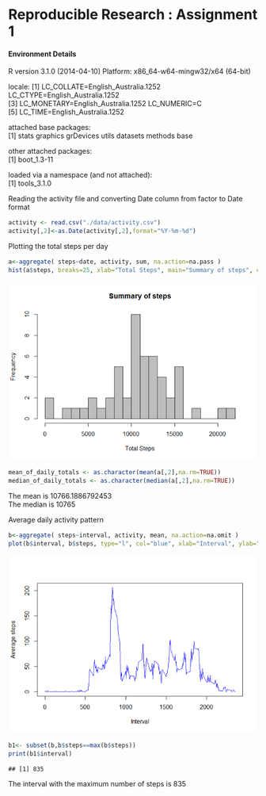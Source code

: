 # Reproducible Research : Assignment 1

#### Environment Details

R version 3.1.0 (2014-04-10)
Platform: x86_64-w64-mingw32/x64 (64-bit)

locale:
[1] LC_COLLATE=English_Australia.1252  LC_CTYPE=English_Australia.1252   
[3] LC_MONETARY=English_Australia.1252 LC_NUMERIC=C                          
[5] LC_TIME=English_Australia.1252       

attached base packages:  
[1] stats     graphics  grDevices utils     datasets  methods   base     

other attached packages:  
[1] boot_1.3-11

loaded via a namespace (and not attached):  
[1] tools_3.1.0


Reading the activity file and converting Date column from factor to Date format

```r
activity <- read.csv("./data/activity.csv")
activity[,2]<-as.Date(activity[,2],format="%Y-%m-%d")
```

Plotting the total steps per day

```r
a<-aggregate( steps~date, activity, sum, na.action=na.pass )
hist(a$steps, breaks=25, xlab="Total Steps", main="Summary of steps", col=8)
```

![plot of chunk unnamed-chunk-2](./PA1_template_files/figure-html/unnamed-chunk-2.png) 

```r
mean_of_daily_totals <- as.character(mean(a[,2],na.rm=TRUE))
median_of_daily_totals <- as.character(median(a[,2],na.rm=TRUE))
```
The mean is 10766.1886792453  
The median is 10765


Average daily activity pattern  


```r
b<-aggregate( steps~interval, activity, mean, na.action=na.omit )
plot(b$interval, b$steps, type="l", col="blue", xlab="Interval", ylab="Average steps", main="")
```

![plot of chunk unnamed-chunk-3](./PA1_template_files/figure-html/unnamed-chunk-3.png) 

```r
b1<- subset(b,b$steps==max(b$steps))
print(b1$interval)
```

```
## [1] 835
```
The interval with the maximum number of steps is 835
